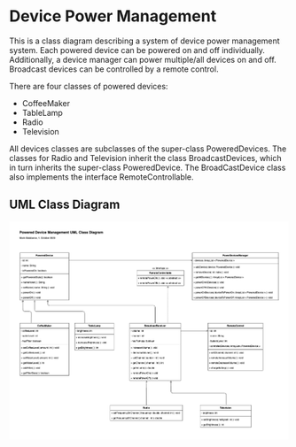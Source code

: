# Device Power Management
 
This is a class diagram describing a system of device power management system. Each powered device can be powered on and off individually. Additionally, a device manager can power multiple/all devices on and off. Broadcast devices can be controlled by a remote control.

There are four classes of powered devices:
- CoffeeMaker
- TableLamp
- Radio
- Television

All devices classes are subclasses of the super-class PoweredDevices. The classes for Radio and Television inherit the class BroadcastDevices, which in turn inherits the super-class PoweredDevice. The BroadCastDevice class also implements the interface RemoteControllable.

## UML Class Diagram
![Devices UML Class-Diagram](DevicesUML.png)
